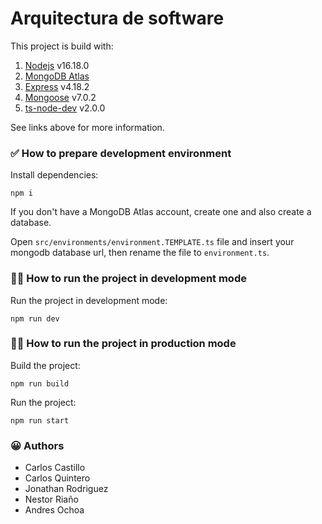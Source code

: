 # Arquitectura de software

This project is build with:

1. [Nodejs](https://nodejs.org/en) v16.18.0
2. [MongoDB Atlas](https://www.mongodb.com/atlas)
3. [Express](https://expressjs.com/) v4.18.2
4. [Mongoose](https://mongoosejs.com/) v7.0.2
5. [ts-node-dev](https://www.npmjs.com/package/ts-node-dev) v2.0.0

See links above for more information.

### ✅ How to prepare development environment

Install dependencies:
```shell
npm i
```
If you don't have a MongoDB Atlas account, create one and also create a database.

Open `src/environments/environment.TEMPLATE.ts` file and insert your mongodb database url, then rename the file to `environment.ts`.

### 🏃‍♂️ How to run the project in development mode

Run the project in development mode:
```shell
npm run dev
```

### 🏃‍♂️ How to run the project in production mode

Build the project:
```shell
npm run build
```

Run the project:
```shell
npm run start
```

### 😀 Authors

- Carlos Castillo
- Carlos Quintero
- Jonathan Rodriguez
- Nestor Riaño
- Andres Ochoa
